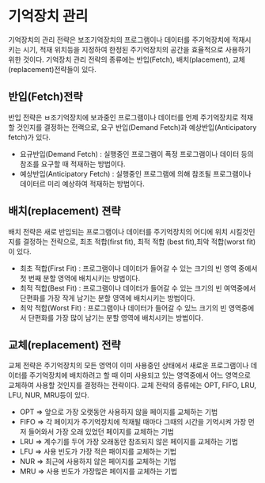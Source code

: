 # 기억장치 관리
기억장치의 관리 전략은 보조기억장치의 프로그램이나 데이터를 주기억장치에 적재시키는 시기, 적재 위치등을 지정하여 한정된 주기억장치의 공간을 효율적으로 사용하기 위한 것이다.
기억장치 관리 전략의 종류에는 반입(Fetch), 배치(placement), 교체(replacement)전략들이 있다.

## 반입(Fetch)전략
반입 전략은 ㅂ조기억장치에 보과중인 프로그램이나 데이터를 언제 주기억장치로 적재할 것인지를 결정하는 전랙으로, 요구 반입(Demand Fetch)과 예상반입(Anticipatory fetch)가 있다.
* 요규반입(Demand Fetch) : 실행중인 프로그램이 픅정 프로그램이나 데이터 등의 참조를 요구할 때 적재하는 방법이다.
* 예상반입(Anticipatory Fetch) : 실행중인 프로그램에 의해 참조될 프로그램이나 데이터르 미리 예상하여 적재하는 방법이다.

## 배치(replacement) 젼략
배치 전략은 새로 반입되는 프로그램이나 데이터를 주기억장치의 어디에 위치 시킬것인지를 결정하는 전략으로, 최초 적합(first fit), 최적 적합 (best fit),최악 적합(worst fit)이 있다.
* 최초 적합(First Fit) : 프로그램이나 데이터가 들어갈 수 있는 크기의 빈 영역 중에서 첫 번째 분할 영역에 배치시키는 방법이다.
* 최적 적합(Best Fit) : 프로그램이나 데이터가 들어갈 수 있는 크기의 빈 여역중에서 단편화를 가장 작게 남기는 분할 영역에 배치시키는 방법이다.
* 최악 적합(Worst Fit) : 프로그램이나 데이터가 들어갈 수 있느 크기의 빈 영역중에서 단편화를 가장 많이 남기는 분할 영역에 배치시키는 방법이다.

## 교체(replacement) 전략
교체 전략은 주기억장치의 모든 영역이 이미 사용중인 상태에서 새로운 프로그램이나 데이터를 주기억장치에 배치하려고 할 때 이미 사용되고 있는 영역중에서 어느 영역으로 교체하여 사용할 것인지를 결정하는 전략이다.
교체 전략의 종류에는 OPT, FIFO, LRU, LFU, NUR, MRU등이 있다.
* OPT => 앞으로 가장 오랫동안 사용하지 않을 페이지를 교체하는 기법
* FIFO => 각 페이지가 주기억장치에 적재될 때마다 그때의 시간을 기억시켜 가장 먼저 들어와서 가장 오래 있었던 페이지를 교체하는 기법
* LRU => 계수기를 두어 가장 오래동안 참조되지 않은 페이지를 교체하는 기법
* LFU => 사용 빈도가 가장 적은 패이지를 교체하는 기법
* NUR => 최근에 사용하지 않은 페이지를 교체하는 기법
* MRU => 사용 빈도가 가장많은 페이지를 교체하는 기법